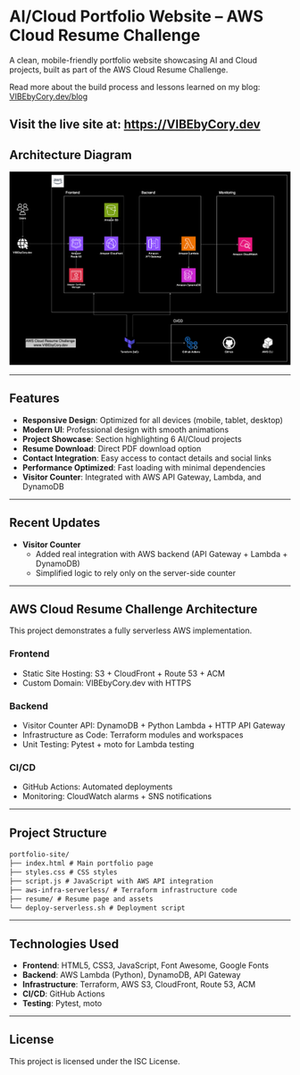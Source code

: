 # AI/Cloud Portfolio Website – AWS Cloud Resume Challenge

A clean, mobile-friendly portfolio website showcasing AI and Cloud projects, built as part of the AWS Cloud Resume Challenge.

Read more about the build process and lessons learned on my blog: [VIBEbyCory.dev/blog](https://VIBEbyCory.dev/blog)

Visit the live site at: <https://VIBEbyCory.dev>
---

## Architecture Diagram

![Architecture Diagram Placeholder](./cloud-architecture-diagram.png)

---

## Features

- **Responsive Design**: Optimized for all devices (mobile, tablet, desktop)  
- **Modern UI**: Professional design with smooth animations  
- **Project Showcase**: Section highlighting 6 AI/Cloud projects  
- **Resume Download**: Direct PDF download option  
- **Contact Integration**: Easy access to contact details and social links  
- **Performance Optimized**: Fast loading with minimal dependencies  
- **Visitor Counter**: Integrated with AWS API Gateway, Lambda, and DynamoDB  

---

## Recent Updates

- **Visitor Counter**  
  - Added real integration with AWS backend (API Gateway + Lambda + DynamoDB)  
  - Simplified logic to rely only on the server-side counter  

---

## AWS Cloud Resume Challenge Architecture

This project demonstrates a fully serverless AWS implementation.

### Frontend
- Static Site Hosting: S3 + CloudFront + Route 53 + ACM  
- Custom Domain: VIBEbyCory.dev with HTTPS  

### Backend
- Visitor Counter API: DynamoDB + Python Lambda + HTTP API Gateway  
- Infrastructure as Code: Terraform modules and workspaces  
- Unit Testing: Pytest + moto for Lambda testing  

### CI/CD
- GitHub Actions: Automated deployments  
- Monitoring: CloudWatch alarms + SNS notifications  

---

## Project Structure
```
portfolio-site/
├── index.html # Main portfolio page
├── styles.css # CSS styles
├── script.js # JavaScript with AWS API integration
├── aws-infra-serverless/ # Terraform infrastructure code
├── resume/ # Resume page and assets
└── deploy-serverless.sh # Deployment script
```
---

## Technologies Used

- **Frontend**: HTML5, CSS3, JavaScript, Font Awesome, Google Fonts  
- **Backend**: AWS Lambda (Python), DynamoDB, API Gateway  
- **Infrastructure**: Terraform, AWS S3, CloudFront, Route 53, ACM  
- **CI/CD**: GitHub Actions  
- **Testing**: Pytest, moto  

---

## License

This project is licensed under the ISC License.